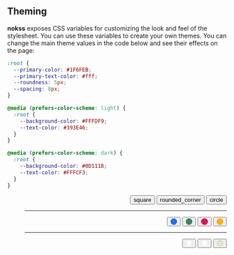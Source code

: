 <section id="theming">

# Theming

**nokss** exposes CSS variables for customizing the look and feel of the stylesheet. You can use these variables to create your own themes. You can change the main theme values in the code below and see their effects on the page:

```css
:root {
  --primary-color: #1F6FEB;
  --primary-text-color: #fff;
  --roundness: 5px;
  --spacing: 8px;
}

@media (prefers-color-scheme: light) {
  :root {
    --background-color: #FFFDF9;
    --text-color: #393E46;
  }
}

@media (prefers-color-scheme: dark) {
  :root {
    --background-color: #0D1118;
    --text-color: #FFFCF3;
  }
}
```

<style>
.color-mark {
  display: inline-block;
  width: 1em;
  height: 1em;
  border-radius: 50%;
  border: 1px solid rgba(128, 128, 128, .25);
  filter: brightness(calc(1/var(--button-secondary-brightness)));
}

:is(:active, [aria-selected="true"])>.color-mark {
  filter: brightness(1);
}

@media (prefers-color-scheme: light) {
  .color-mark.dark {
    display: none;
  }
}

@media (prefers-color-scheme: dark) {
  .color-mark.light {
    display: none;
  }
}
</style>

<menu role="toolbar" align="right">
  <menu role="radiogroup" data-key="--roundness">
    <button class="material-symbols-outlined" value="0px">square</button>
    <button class="material-icons" value="5px">rounded_corner</button>
    <button class="material-symbols-outlined" value="16px">circle</button>
  </menu>
  <hr/>
  <menu role="radiogroup" data-key="--primary-color,--primary-text-color">
    <button value="#1F6FEB,#fff"><span class="color-mark" style="background: #1F6FEB"></span></button>
    <button value="#3D8361,#fff"><span class="color-mark" style="background: #3D8361"></span></button>
    <button value="#E0144C,#ff"><span class="color-mark" style="background: #E0144C"></span></button>
    <button value="#FFB100,#000"><span class="color-mark" style="background: #FFB100"></span></button>
  </menu>
  <hr/>
  <menu role="radiogroup" data-key="light:--background-color,light:--text-color,dark:--background-color,dark:--text-color">
    <button value="#FFFDF9,#393E46,#0D1118,#FFFCF3">
      <span class="color-mark light" style="background: #FFFDF9"></span>
      <span class="color-mark dark" style="background: #0D1118"></span>
    </button>
    <button value="#fff,#000,#111,#fff">
      <span class="color-mark light" style="background: #fff"></span>
      <span class="color-mark dark" style="background: #000"></span>
    </button>
    <button value="#F3EFE0,#222222,#222222,#F3EFE0">
      <span class="color-mark light" style="background: #E5E5CB"></span>
      <span class="color-mark dark" style="background: #F3EFE0"></span>
    </button>
  </menu>
</menu>

<style id="target">
</style>

<script type="module" defer>
  import hljs from 'https://cdnjs.cloudflare.com/ajax/libs/highlight.js/11.7.0/es/highlight.min.js'
  import { html } from 'https://esm.sh/rehtm'

  const parent = document.querySelector('#theming')
  const code = parent.querySelector('code')
  const style = parent.querySelector('style#target')

  const constructed = { all: {}, light: {}, dark: {} }

  const adopt = () => {
    style.innerHTML = code.textContent
    for (const wrap of style.sheet.cssRules) {
      const dark = wrap.conditionText === '(prefers-color-scheme: dark)'
      const light = wrap.conditionText === '(prefers-color-scheme: light)'
      const rule = (dark || light) ? wrap.cssRules[0] : wrap
      const target = dark ? constructed.dark : light ? constructed.light : constructed.all
      for (const prop of rule.style) {
        target[prop] = rule.styleMap.get(prop)[0].trim()
      }
    }
  }

  const apply = () => {
    style.textContent = `:root {
${Object.entries(constructed.all).map(([prop, value]) => `  ${prop}: ${value};`).join('\n')}
}

@media (prefers-color-scheme: light) {
  :root {
${Object.entries(constructed.light).map(([prop, value]) => `    ${prop}: ${value};`).join('\n')}
  }
}

@media (prefers-color-scheme: dark) {
  :root {
${Object.entries(constructed.dark).map(([prop, value]) => `    ${prop}: ${value};`).join('\n')}
  }
}`

    code.innerHTML = hljs.highlight('css', style.textContent).value
  }

  adopt()

  code.setAttribute('contenteditable', true)
  code.addEventListener('input', adopt)

  const menu = parent.querySelector('pre>menu')
  const backup = code.textContent
  menu.setAttribute('aria-orientation', 'vertical')
  menu.appendChild(html`<button class=material-icons onclick=${() => {
    code.innerHTML = hljs.highlight('css', backup).value
    style.innerHTML = backup
    parent.querySelectorAll('[role="radiogroup"] button[aria-selected="true"]').forEach(btn => btn.setAttribute('aria-selected', false))
    adopt()
  }}>restore</button>`)

  parent.querySelectorAll('[role="radiogroup"]').forEach(group => {
    const keys = group.dataset.key.split(',')
    const key = group.dataset.key
    group.querySelectorAll('button').forEach(btn => btn.addEventListener('click', () => {
      const values = btn.value.split(',')
      keys.forEach((key, index) => {
        const split = key.split(':')
        const prop = split.length > 1 ? split[1] : split[0]
        const target = split.length > 1 ? constructed[split[0]] : constructed.all

        target[prop] = values[index]
      })

      apply()
    }))
  })
</script>

</section>
